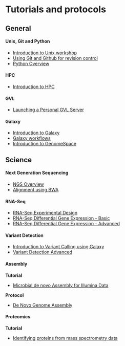 # Tutorials and protocols

## General

#### Unix, Git and Python

* [Introduction to Unix workshop](unix/index.md)
* [Using Git and Github for revision control](using_git/Using_Git.md)
* [Python Overview](python_overview/python_overview.md)

#### HPC

* [Introduction to HPC](hpc/index.md)

#### GVL

* [Launching a Personal GVL Server](gvl_launch/gvl_launch.md)

#### Galaxy

* [Introduction to Galaxy](galaxy_101/galaxy_101.md)
* [Galaxy workflows](galaxy-workflows/galaxy-workflows.md)
* [Introduction to GenomeSpace](genomespace/genomespace.md)

## Science

#### Next Generation Sequencing

* [NGS Overview](ngs_overview/NGS_Overview.md)
* [Alignment using BWA](alignment/alignment.md)

#### RNA-Seq

* [RNA-Seq Experimental Design](rna_seq_exp_design/rna_seq_experimental_design.md)
* [RNA-Seq Differential Gene Expression - Basic](rna_seq_dge_basic/rna_seq_basic_tutorial.md)
* [RNA-Seq Differential Gene Expression - Advanced](rna_seq_dge_advanced/rna_seq_advanced_tutorial.md)

#### Variant Detection

* [Introduction to Variant Calling using Galaxy](variant_calling_galaxy_1/variant_calling_galaxy_1.md)
* [Variant Detection Advanced](var_detect_advanced/var_detect_advanced.md)

#### Assembly

**Tutorial**

* [Microbial de novo Assembly for Illumina Data](assembly/assembly.md)

**Protocol**

* [De Novo Genome Assembly](assembly/assembly-protocol.md)

#### Proteomics

**Tutorial**

* [Identifying proteins from mass spectrometry data](proteomics_basic/proteomics_basic.md)
